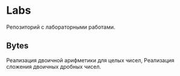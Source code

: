 # Labs
Репозиторий с лабораторными работами.
## Bytes
Реализация двоичной арифметики для целых чисел,
Реализация сложения двоичных дробных чисел.

